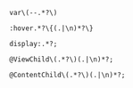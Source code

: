 ```regex
var\(--.*?\)
```

```regex
:hover.*?\{(.|\n)*?\}
```

```regex
display:.*?;
```

```regex
@ViewChild\(.*?\)(.|\n)*?;
```

```regex
@ContentChild\(.*?\)(.|\n)*?;
```